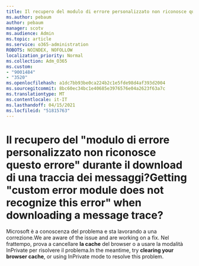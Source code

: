 ```yaml
---
title: Il recupero del modulo di errore personalizzato non riconosce questo errore durante il download di una traccia dei messaggi?
ms.author: pebaum
author: pebaum
manager: scotv
ms.audience: Admin
ms.topic: article
ms.service: o365-administration
ROBOTS: NOINDEX, NOFOLLOW
localization_priority: Normal
ms.collection: Adm_O365
ms.custom:
- "9001484"
- "3520"
ms.openlocfilehash: a1dc7bb93be0ca224b2c1e5fde98d4af393d2004
ms.sourcegitcommit: 8bc60ec34bc1e40685e3976576e04a2623f63a7c
ms.translationtype: MT
ms.contentlocale: it-IT
ms.lasthandoff: 04/15/2021
ms.locfileid: "51815763"
---
```

# <a name="getting-custom-error-module-does-not-recognize-this-error-when-downloading-a-message-trace"></a><span data-ttu-id="93e70-102">Il recupero del "modulo di errore personalizzato non riconosce questo errore" durante il download di una traccia dei messaggi?</span><span class="sxs-lookup"><span data-stu-id="93e70-102">Getting "custom error module does not recognize this error" when downloading a message trace?</span></span>

<span data-ttu-id="93e70-103">Microsoft è a conoscenza del problema e sta lavorando a una correzione.</span><span class="sxs-lookup"><span data-stu-id="93e70-103">We are aware of the issue and are working on a fix.</span></span>  <span data-ttu-id="93e70-104">Nel frattempo, prova a cancellare **la cache** del browser o a usare la modalità InPrivate per risolvere il problema.</span><span class="sxs-lookup"><span data-stu-id="93e70-104">In the meantime, try **clearing your browser cache**, or using InPrivate mode to resolve this problem.</span></span>